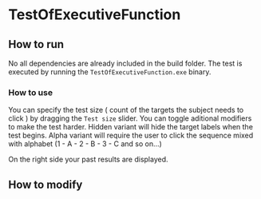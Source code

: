 # TestOfExecutiveFunction

## How to run
No all dependencies are already included in the build folder.
The test is executed by running the `TestOfExecutiveFunction.exe` binary.

### How to use
You can specify the test size ( count of the targets the subject needs to click ) by dragging the `Test size` slider.
You can toggle aditional modifiers to make the test harder.
  Hidden variant will hide the target labels when the test begins.
  Alpha variant will require the user to click the sequence mixed with alphabet (1 - A - 2 - B - 3 - C and so on...)

On the right side your past results are displayed.
## How to modify

